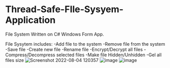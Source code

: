 # Thread-Safe-FIle-Sysyem-Application
File System Written on C# Windows Form App. 

File Sysytem includes:
-Add file to the system
-Remove file from the system
-Save file
-Create new file
-Rename file
-Encrypt/Decrypt all files
-Compress/Decompress selected files
-Make file Hidden/Unhidden
-Gel all files size
![Screenshot 2022-08-04 120357](https://user-images.githubusercontent.com/63515984/182808618-a511d75a-f1ef-4237-9e2a-ec2d5a48e8de.jpg)
![image](https://user-images.githubusercontent.com/63515984/182808670-3b3f8852-bb9b-4004-8d5f-c0db515eae33.png)
![image](https://user-images.githubusercontent.com/63515984/182808716-a6084ae3-3ef0-40ac-8f4a-ca53baaeb0b5.png)
